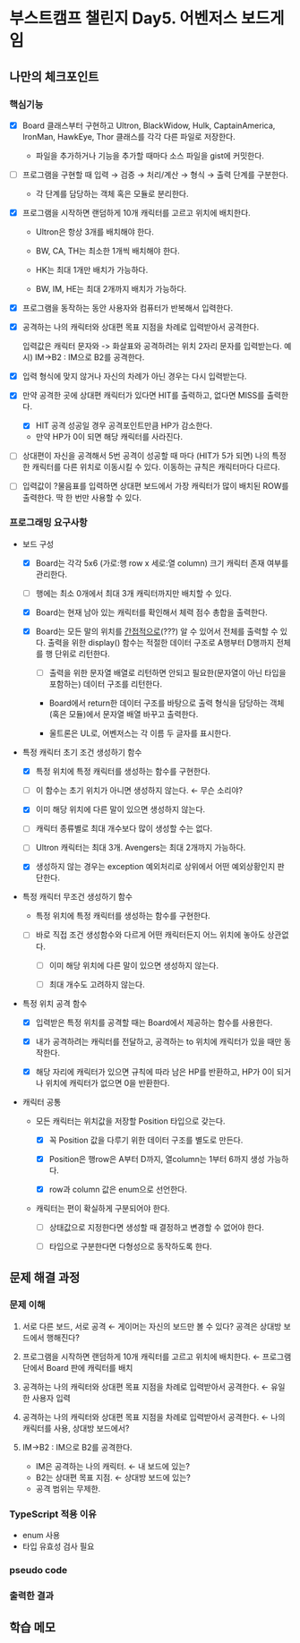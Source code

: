 # 부스트캠프 챌린지 Day5. 어벤저스 보드게임

## 나만의 체크포인트

### 핵심기능

-   [x] Board 클래스부터 구현하고 Ultron, BlackWidow, Hulk, CaptainAmerica, IronMan, HawkEye, Thor 클래스를 각각 다른 파일로 저장한다.

    -   파일을 추가하거나 기능을 추가할 때마다 소스 파일을 gist에 커밋한다.

-   [ ] 프로그램을 구현할 때 입력 → 검증 → 처리/계산 → 형식 → 출력 단계를 구분한다.

    -   각 단계를 담당하는 객체 혹은 모듈로 분리한다.

-   [x] 프로그램을 시작하면 랜덤하게 10개 캐릭터를 고르고 위치에 배치한다.

    -   Ultron은 항상 3개를 배치해야 한다.

    -   BW, CA, TH는 최소한 1개씩 배치해야 한다.

    -   HK는 최대 1개만 배치가 가능하다.

    -   BW, IM, HE는 최대 2개까지 배치가 가능하다.

-   [x] 프로그램을 동작하는 동안 사용자와 컴퓨터가 반복해서 입력한다.

-   [x] 공격하는 나의 캐릭터와 상대편 목표 지점을 차례로 입력받아서 공격한다.

    입력값은 캐릭터 문자와 -> 화살표와 공격하려는 위치 2자리 문자를 입력받는다.
    예시) IM->B2 : IM으로 B2를 공격한다.

-   [x] 입력 형식에 맞지 않거나 자신의 차례가 아닌 경우는 다시 입력받는다.

-   [x] 만약 공격한 곳에 상대편 캐릭터가 있다면 HIT를 출력하고, 없다면 MISS를 출력한다.

    -   [x] HIT 공격 성공일 경우 공격포인트만큼 HP가 감소한다.

    -   만약 HP가 0이 되면 해당 캐릭터를 사라진다.

-   [ ] 상대편이 자신을 공격해서 5번 공격이 성공할 때 마다 (HIT가 5가 되면) 나의 특정한 캐릭터를 다른 위치로 이동시킬 수 있다. 이동하는 규칙은 캐릭터마다 다르다.

-   [ ] 입력값이 ?물음표를 입력하면 상대편 보드에서 가장 캐릭터가 많이 배치된 ROW를 출력한다. 딱 한 번만 사용할 수 있다.

### 프로그래밍 요구사항

-   보드 구성

    -   [x] Board는 각각 5x6 (가로:행 row x 세로:열 column) 크기 캐릭터 존재 여부를 관리한다.

    -   [ ] 행에는 최소 0개에서 최대 3개 캐릭터까지만 배치할 수 있다.

    -   [x] Board는 현재 남아 있는 캐릭터를 확인해서 체력 점수 총합을 출력한다.

    -   [x] Board는 모든 말의 위치를 <u>간접적으로</u>(???) 알 수 있어서 전체를 출력할 수 있다. 출력을 위한 display() 함수는 적절한 데이터 구조로 A행부터 D행까지 전체를 행 단위로 리턴한다.

        -   [ ] 출력을 위한 문자열 배열로 리턴하면 안되고 필요한(문자열이 아닌 타입을 포함하는) 데이터 구조를 리턴한다.

        -   Board에서 return한 데이터 구조를 바탕으로 출력 형식을 담당하는 객체(혹은 모듈)에서 문자열 배열 바꾸고 출력한다.

        -   울트론은 UL로, 어벤저스는 각 이름 두 글자를 표시한다.

-   특정 캐릭터 초기 조건 생성하기 함수

    -   [x] 특정 위치에 특정 캐릭터를 생성하는 함수를 구현한다.

    -   [ ] 이 함수는 초기 위치가 아니면 생성하지 않는다. &leftarrow; 무슨 소리야?

    -   [x] 이미 해당 위치에 다른 말이 있으면 생성하지 않는다.

    -   [ ] 캐릭터 종류별로 최대 개수보다 많이 생성할 수는 없다.

    -   [ ] Ultron 캐릭터는 최대 3개. Avengers는 최대 2개까지 가능하다.

    -   [x] 생성하지 않는 경우는 exception 예외처리로 상위에서 어떤 예외상황인지 판단한다.

-   특정 캐릭터 무조건 생성하기 함수

    -   특정 위치에 특정 캐릭터를 생성하는 함수를 구현한다.

    -   [ ] 바로 직접 조건 생성함수와 다르게 어떤 캐릭터든지 어느 위치에 놓아도 상관없다.

        -   [ ] 이미 해당 위치에 다른 말이 있으면 생성하지 않는다.

        -   [ ] 최대 개수도 고려하지 않는다.

-   특정 위치 공격 함수

    -   [x] 입력받은 특정 위치를 공격할 때는 Board에서 제공하는 함수를 사용한다.

    -   [x] 내가 공격하려는 캐릭터를 전달하고, 공격하는 to 위치에 캐릭터가 있을 때만 동작한다.

    -   [x] 해당 자리에 캐릭터가 있으면 규칙에 따라 남은 HP를 반환하고, HP가 0이 되거나 위치에 캐릭터가 없으면 0을 반환한다.

-   캐릭터 공통

    -   모든 캐릭터는 위치값을 저장할 Position 타입으로 갖는다.

        -   [x] 꼭 Position 값을 다루기 위한 데이터 구조를 별도로 만든다.

        -   [x] Position은 행row은 A부터 D까지, 열column는 1부터 6까지 생성 가능하다.

        -   [x] row과 column 값은 enum으로 선언한다.

    -   캐릭터는 편이 확실하게 구분되어야 한다.

        -   [ ] 상태값으로 지정한다면 생성할 때 결정하고 변경할 수 없어야 한다.

        -   [ ] 타입으로 구분한다면 다형성으로 동작하도록 한다.

## 문제 해결 과정

### 문제 이해

1. 서로 다른 보드, 서로 공격
   &leftarrow; 게이머는 자신의 보드만 볼 수 있다? 공격은 상대방 보드에서 행해진다?

2. 프로그램을 시작하면 랜덤하게 10개 캐릭터를 고르고 위치에 배치한다.
   &leftarrow; 프로그램 단에서 Board 판에 캐릭터를 배치

3. 공격하는 나의 캐릭터와 상대편 목표 지점을 차례로 입력받아서 공격한다.
   &leftarrow; 유일한 사용자 입력

4. 공격하는 나의 캐릭터와 상대편 목표 지점을 차례로 입력받아서 공격한다.
   &leftarrow; 나의 캐릭터를 사용, 상대방 보드에서?

5. IM->B2 : IM으로 B2를 공격한다.
    - IM은 공격하는 나의 캐릭터. &leftarrow; 내 보드에 있는?
    - B2는 상대편 목표 지점. &leftarrow; 상대방 보드에 있는?
    - 공격 범위는 무제한.

### TypeScript 적용 이유

-   enum 사용
-   타입 유효성 검사 필요

### pseudo code

### 출력한 결과

## 학습 메모
